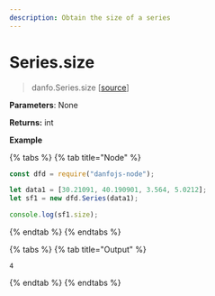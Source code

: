```yaml
---
description: Obtain the size of a series
---
```


# Series.size

> danfo.Series.size \[[source](https://github.com/javascriptdata/danfojs/blob/master/src/danfojs-base/core/series.ts)\]

**Parameters**: None

**Returns:** int

**Example**

{% tabs %}
{% tab title="Node" %}

```javascript
const dfd = require("danfojs-node");

let data1 = [30.21091, 40.190901, 3.564, 5.0212];
let sf1 = new dfd.Series(data1);

console.log(sf1.size);
```

{% endtab %}
{% endtabs %}

{% tabs %}
{% tab title="Output" %}

```text
4
```

{% endtab %}
{% endtabs %}
